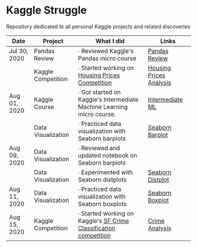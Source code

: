 # Kaggle Struggle
Repository dedicated to all personal Kaggle projects and related discoveries

| Date          | Project         | What I did                                                           | Links        |
|---------------|-----------------|----------------------------------------------------------------------|--------------|
| Jul 30, 2020 | Pandas Review | ∙ Reviewed Kaggle's Pandas micro course | [Pandas Review](kaggle-courses/Pandas.ipynb) |
| | Kaggle Competition | ∙ Started working on [Housing Prices Competition](https://www.kaggle.com/c/home-data-for-ml-course/overview) | [Housing Prices Analysis](HousingPrices/housing-prices_.ipynb) |
| Aug 01, 2020 | Kaggle Course | ∙ Got started on Kaggle's Intermediate Machine Learning micro course. | [Intermediate ML](@kaggle-courses/Intermediate-Machine-Learning.ipynb) |
| | Data Visualization | ∙ Practiced data visualization with Seaborn barplots | [Seaborn Barplot](https://github.com/imeugeneco/seaborn/blob/master/seaborn-barplot.ipynb) |
| Aug 09, 2020 | Data Visualization | ∙ Reviewed and updated notebook on Seaborn barplots | |
| | Data Visualization | ∙ Experimented with Seaborn distplots | [Seaborn Distplot](https://github.com/imeugeneco/seaborn/blob/master/seaborn-distplot.ipynb) |
| Aug 11, 2020 | Data Visualization | ∙ Practiced data visualization with Seaborn boxplots | [Seaborn Boxplot](https://github.com/imeugeneco/seaborn/blob/master/seaborn-boxplot.ipynb) |
| Aug 15, 2020 | Kaggle Competition | ∙ Started working on Kaggle's [SF Crime Classification competition](https://www.kaggle.com/c/sf-crime) | [Crime Analysis](https://github.com/imeugeneco/kaggle-struggle/blob/master/sf-crime/understandingData.ipynb)
